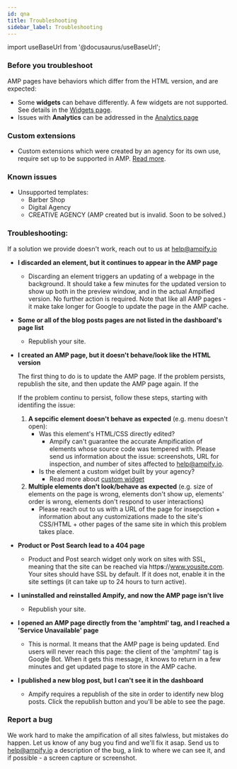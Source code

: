 ```yaml
---
id: qna
title: Troubleshooting
sidebar_label: Troubleshooting
---
```

import useBaseUrl from '@docusaurus/useBaseUrl'; 

### Before you troubleshoot
AMP pages have behaviors which differ from the HTML version, and are expected:
* Some **widgets** can behave differently. A few widgets are not supported. See details in the [Widgets page](/docs/widgets).
* Issues with **Analytics** can be addressed in the [Analytics page](/docs/analytics)

### Custom extensions
* Custom extensions which were created by an agency for its own use, require set up to be supported in AMP. [Read more](/docs/customized_sites#custom-html-widget).

### Known issues
* Unsupported templates:
    * Barber Shop
    * Digital Agency
    * CREATIVE AGENCY (AMP created but is invalid. Soon to be solved.)

### Troubleshooting:
If a solution we provide doesn't work, reach out to us at help@ampify.io

* **I discarded an element, but it continues to appear in the AMP page**
    * Discarding an element triggers an updating of a webpage in the background. It should take a few minutes for the updated version to show up both in the preview window, and in the actual Ampified version. No further action is required. Note that like all AMP pages - it make take longer for Google to update the page in the AMP cache. 

* **Some or all of the blog posts pages are not listed in the dashboard's page list**
    * Republish your site.

* **I created an AMP page, but it doesn't behave/look like the HTML version**

    The first thing to do is to update the AMP page. If the problem persists, republish the site, and then update the AMP page again. If the  
    
    If the problem continu to persist, follow these steps, starting with identifing the issue:
    1. **A sepcific element doesn't behave as expected** (e.g. menu doesn't open):
        * Was this element's HTML/CSS directly edited?
            * Ampify can't guarantee the accurate Ampification of elements whose source code was tempered with. Please send us information about the issue: screenshots, URL for inspection, and number of sites affected to help@ampify.io.
        * Is the element a custom widget built by your agency?
            * Read more about [custom widget](/docs/customized_sites#custom-widgets)
    2. **Multiple elements don't look/behave as expected** (e.g. size of elements on the page is wrong, elements don't show up, elements' order is wrong, elements don't respond to user interactions)
        * Please reach out to us with a URL of the page for insepction + information about any customizations made to the site's CSS/HTML + other pages of the same site in which this problem takes place. 

* **Product or Post Search lead to a 404 page**
    * Product and Post search widget only work on sites with SSL, meaning that the site can be reached via http**s**://www.yousite.com. Your sites should have SSL by default. If it does not, enable it in the site settings (it can take up to 24 hours to turn active).

* **I uninstalled and reinstalled Ampify, and now the AMP page isn’t live**
    * Republish your site.

* **I opened an AMP page directly from the 'amphtml' tag, and I reached a 'Service Unavailable' page**
    * This is normal. It means that the AMP page is being updated. End users will never reach this page: the client of the 'amphtml' tag is Google Bot. When it gets this message, it knows to return in a few minutes and get updated page to store in the AMP cache.

* **I published a new blog post, but I can't see it in the dashboard**
    * Ampify requires a republish of the site in order to identify new blog posts. Click the republish button and you'll be able to see the page. 


### Report a bug
We work hard to make the ampification of all sites falwless, but mistakes do happen. Let us know of any bug you find and we'll fix it asap.
Send us to help@ampify.io a description of the bug, a link to where we can see it, and if possible - a screen capture or screenshot.




